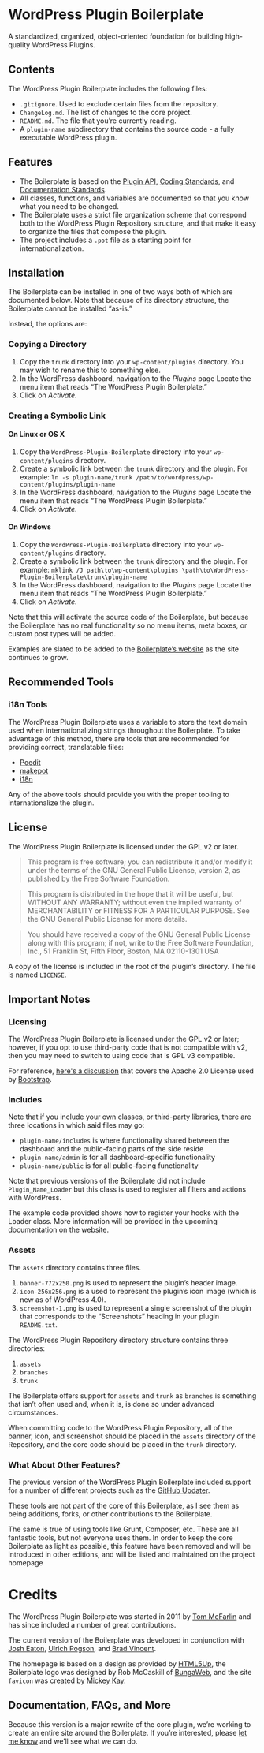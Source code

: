 # WordPress Plugin Boilerplate

A standardized, organized, object-oriented foundation for building high-quality WordPress Plugins.

## Contents

The WordPress Plugin Boilerplate includes the following files:

* `.gitignore`. Used to exclude certain files from the repository.
* `ChangeLog.md`. The list of changes to the core project.
* `README.md`. The file that you’re currently reading.
* A `plugin-name` subdirectory that contains the source code - a fully executable WordPress plugin.

## Features

* The Boilerplate is based on the [Plugin API](http://codex.wordpress.org/Plugin_API), [Coding Standards](http://codex.wordpress.org/WordPress_Coding_Standards), and [Documentation Standards](http://make.wordpress.org/core/handbook/inline-documentation-standards/php-documentation-standards/).
* All classes, functions, and variables are documented so that you know what you need to be changed.
* The Boilerplate uses a strict file organization scheme that correspond both to the WordPress Plugin Repository structure, and that make it easy to organize the files that compose the plugin.
* The project includes a `.pot` file as a starting point for internationalization.

## Installation

The Boilerplate can be installed in one of two ways both of which are documented below. Note that because of its directory structure, the Boilerplate cannot be installed “as-is.”

Instead, the options are:

### Copying a Directory

1. Copy the `trunk` directory into your `wp-content/plugins` directory. You may wish to rename this to something else.
2. In the WordPress dashboard, navigation to the *Plugins* page
Locate the menu item that reads “The WordPress Plugin Boilerplate.”
3. Click on *Activate.*

### Creating a Symbolic Link

#### On Linux or OS X

1. Copy the `WordPress-Plugin-Boilerplate` directory into your `wp-content/plugins` directory.
2. Create a symbolic link between the `trunk` directory and the plugin. For example: `ln -s plugin-name/trunk /path/to/wordpress/wp-content/plugins/plugin-name`
3. In the WordPress dashboard, navigation to the *Plugins* page
Locate the menu item that reads “The WordPress Plugin Boilerplate.”
4. Click on *Activate.*

#### On Windows

1. Copy the `WordPress-Plugin-Boilerplate` directory into your `wp-content/plugins` directory.
2. Create a symbolic link between the `trunk` directory and the plugin. For example: `mklink /J path\to\wp-content\plugins \path\to\WordPress-Plugin-Boilerplate\trunk\plugin-name`
3. In the WordPress dashboard, navigation to the *Plugins* page
Locate the menu item that reads “The WordPress Plugin Boilerplate.”
4. Click on *Activate.*

Note that this will activate the source code of the Boilerplate, but because the Boilerplate has no real functionality so no menu  items, meta boxes, or custom post types will be added.

Examples are slated to be added to the [Boilerplate’s website](http://wppb.io) as the site continues to grow.

## Recommended Tools

### i18n Tools

The WordPress Plugin Boilerplate uses a variable to store the text domain used when internationalizing strings throughout the Boilerplate. To take advantage of this method, there are tools that are recommended for providing correct, translatable files:

* [Poedit](http://www.poedit.net/)
* [makepot](http://i18n.svn.wordpress.org/tools/trunk/)
* [i18n](https://github.com/grappler/i18n)

Any of the above tools should provide you with the proper tooling to internationalize the plugin.

## License

The WordPress Plugin Boilerplate is licensed under the GPL v2 or later.

> This program is free software; you can redistribute it and/or modify it under the terms of the GNU General Public License, version 2, as published by the Free Software Foundation.

> This program is distributed in the hope that it will be useful, but WITHOUT ANY WARRANTY; without even the implied warranty of MERCHANTABILITY or FITNESS FOR A PARTICULAR PURPOSE. See the GNU General Public License for more details.

> You should have received a copy of the GNU General Public License along with this program; if not, write to the Free Software Foundation, Inc., 51 Franklin St, Fifth Floor, Boston, MA 02110-1301 USA

A copy of the license is included in the root of the plugin’s directory. The file is named `LICENSE`.

## Important Notes

### Licensing

The WordPress Plugin Boilerplate is licensed under the GPL v2 or later; however, if you opt to use third-party code that is not compatible with v2, then you may need to switch to using code that is GPL v3 compatible.

For reference, [here's a discussion](http://make.wordpress.org/themes/2013/03/04/licensing-note-apache-and-gpl/) that covers the Apache 2.0 License used by [Bootstrap](http://twitter.github.io/bootstrap/).

### Includes

Note that if you include your own classes, or third-party libraries, there are three locations in which said files may go:

* `plugin-name/includes` is where functionality shared between the dashboard and the public-facing parts of the side reside
* `plugin-name/admin` is for all dashboard-specific functionality
* `plugin-name/public` is for all public-facing functionality

Note that previous versions of the Boilerplate did not include `Plugin_Name_Loader` but this class is used to register all filters and actions with WordPress.

The example code provided shows how to register your hooks with the Loader class. More information will be provided in the upcoming documentation on the website.

### Assets

The `assets` directory contains three files.

1. `banner-772x250.png` is used to represent the plugin’s header image.
2. `icon-256x256.png` is a used to represent the plugin’s icon image (which is new as of WordPress 4.0).
3. `screenshot-1.png` is used to represent a single screenshot of the plugin that corresponds to the “Screenshots” heading in your plugin `README.txt`.

The WordPress Plugin Repository directory structure contains three directories:

1. `assets`
2. `branches`
3. `trunk`

The Boilerplate offers support for `assets` and `trunk` as `branches` is something that isn’t often used and, when it is, is done so under advanced circumstances.

When committing code to the WordPress Plugin Repository, all of the banner, icon, and screenshot should be placed in the `assets` directory of the Repository, and the core code should be placed in the `trunk` directory.

### What About Other Features?

The previous version of the WordPress Plugin Boilerplate included support for a number of different projects such as the [GitHub Updater](https://github.com/afragen/github-updater).

These tools are not part of the core of this Boilerplate, as I see them as being additions, forks, or other contributions to the Boilerplate.

The same is true of using tools like Grunt, Composer, etc. These are all fantastic tools, but not everyone uses them. In order to  keep the core Boilerplate as light as possible, this feature have been removed and will be introduced in other editions, and will be listed and maintained on the project homepage

# Credits

The WordPress Plugin Boilerplate was started in 2011 by [Tom McFarlin](http://twitter.com/tommcfarlin/) and has since included a number of great contributions.

The current version of the Boilerplate was developed in conjunction with [Josh Eaton](https://twitter.com/jjeaton), [Ulrich Pogson](https://twitter.com/grapplerulrich), and [Brad Vincent](https://twitter.com/themergency).

The homepage is based on a design as provided by [HTML5Up](http://html5up.net), the Boilerplate logo was designed by  Rob McCaskill of [BungaWeb](http://bungaweb.com), and the site `favicon` was created by [Mickey Kay](https://twitter.com/McGuive7).

## Documentation, FAQs, and More

Because this version is a major rewrite of the core plugin, we’re working to create an entire site around the Boilerplate. If you’re interested, please [let me know](http://tommcfarlin.com/contact) and we’ll see what we can do.
